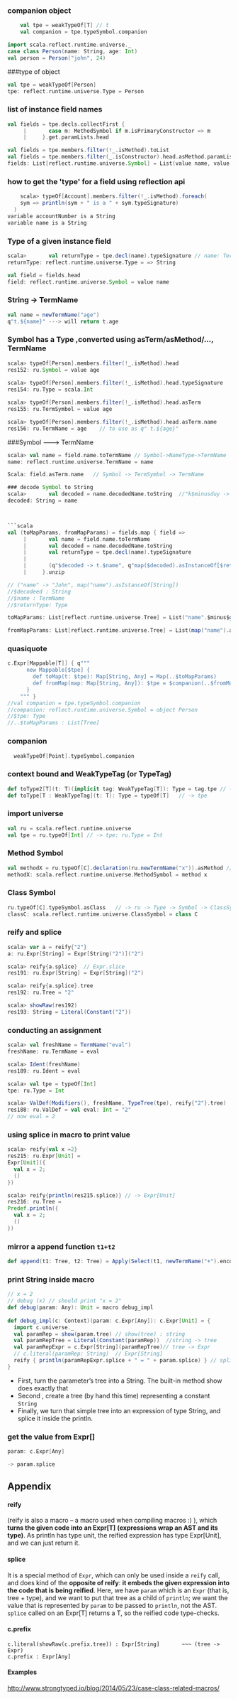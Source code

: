 ### companion object
```scala
    val tpe = weakTypeOf[T] // t
    val companion = tpe.typeSymbol.companion
```

```scala
import scala.reflect.runtime.universe._
case class Person(name: String, age: Int)
val person = Person("john", 24)
```

###type of object
```scala
val tpe = weakTypeOf[Person]
tpe: reflect.runtime.universe.Type = Person
```

### list of instance field names
```scala
val fields = tpe.decls.collectFirst {
     |       case m: MethodSymbol if m.isPrimaryConstructor => m
     |     }.get.paramLists.head

val fields = tpe.members.filter(!_.isMethod).toList
val fields = tpe.members.filter(_.isConstructor).head.asMethod.paramLists
fields: List[reflect.runtime.universe.Symbol] = List(value name, value age)
```

### how to get the 'type' for a field using reflection api
```scala
    scala> typeOf[Account].members.filter(!_.isMethod).foreach(
    sym => println(sym + " is a " + sym.typeSignature)
  )
variable accountNumber is a String
variable name is a String
```

### Type of a given instance field 

```scala
scala>       val returnType = tpe.decl(name).typeSignature // name: TermName
returnType: reflect.runtime.universe.Type = => String
```


```scala
val field = fields.head
field: reflect.runtime.universe.Symbol = value name
```

### String -> TermName
```scala
val name = newTermName("age")
q"t.${name}" ---> will return t.age
```


### Symbol has a Type ,converted using asTerm/asMethod/..., TermName
```scala
scala> typeOf[Person].members.filter(!_.isMethod).head
res152: ru.Symbol = value age
                           
scala> typeOf[Person].members.filter(!_.isMethod).head.typeSignature
res154: ru.Type = scala.Int

scala> typeOf[Person].members.filter(!_.isMethod).head.asTerm
res155: ru.TermSymbol = value age

scala> typeOf[Person].members.filter(!_.isMethod).head.asTerm.name
res156: ru.TermName = age    // to use as q" t.${age}"
```
###Symbol ---> TermName
```scala
scala> val name = field.name.toTermName // Symbol->NameType->TermName
name: reflect.runtime.universe.TermName = name

Scala: field.asTerm.name   // Symbol -> TermSymbol -> TermName

### decode Symbol to String
scala>       val decoded = name.decodedName.toString  //"k$minusduy -> "k-duy" 
decoded: String = name



```scala
val (toMapParams, fromMapParams) = fields.map { field =>
     |       val name = field.name.toTermName
     |       val decoded = name.decodedName.toString
     |       val returnType = tpe.decl(name).typeSignature
     |
     |       (q"$decoded -> t.$name", q"map($decoded).asInstanceOf[$returnType]")
     |     }.unzip

// ("name" -> "John", map("name").asIstanceOf[String])
//$decodeed : String
//$name : TermName
//$returnType: Type

toMapParams: List[reflect.runtime.universe.Tree] = List("name".$minus$greater(t.name), "age".$minus$greater(t.age))

fromMapParams: List[reflect.runtime.universe.Tree] = List(map("name").asInstanceOf[=> String], map("age").asInstanceOf[=> scala.Int])
```

### quasiquote
```scala
c.Expr[Mappable[T]] { q"""
      new Mappable[$tpe] {
        def toMap(t: $tpe): Map[String, Any] = Map(..$toMapParams)
        def fromMap(map: Map[String, Any]): $tpe = $companion(..$fromMapParams)
      }
    """ }
//val companion = tpe.typeSymbol.companion
//companion: reflect.runtime.universe.Symbol = object Person
//$tpe: Type
//..$toMapParams : List[Tree]
```

### companion
```scala
  weakTypeOf[Point].typeSymbol.companion
```

### context bound and WeakTypeTag (or TypeTag)
```scala
def toType2[T](t: T)(implicit tag: WeakTypeTag[T]): Type = tag.tpe // -> tpe      
def toType[T : WeakTypeTag](t: T): Type = typeOf[T]   // -> tpe
```


### import universe
```scala
val ru = scala.reflect.runtime.universe
val tpe = ru.typeOf[Int] // -> tpe: ru.Type = Int
```

### Method Symbol
```scala
val methodX = ru.typeOf[C].declaration(ru.newTermName("x")).asMethod // ru -> Type -> Symbol -> MethodSymbol
methodX: scala.reflect.runtime.universe.MethodSymbol = method x
```
### Class Symbol
```scala
ru.typeOf[C].typeSymbol.asClass   // -> ru -> Type -> Symbol -> ClassSymbol 
classC: scala.reflect.runtime.universe.ClassSymbol = class C
```


### reify and splice
```scala
scala> var a = reify{"2"}
a: ru.Expr[String] = Expr[String("2")]("2")

scala> reify{a.splice}  // Expr.slice 
res191: ru.Expr[String] = Expr[String]("2")

scala> reify{a.splice}.tree
res192: ru.Tree = "2"

scala> showRaw(res192)
res193: String = Literal(Constant("2"))

```

### conducting an assignment
```scala
scala> val freshName = TermName("eval")
freshName: ru.TermName = eval

scala> Ident(freshName)
res189: ru.Ident = eval

scala> val tpe = typeOf[Int]
tpe: ru.Type = Int

scala> ValDef(Modifiers(), freshName, TypeTree(tpe), reify{"2"}.tree)
res188: ru.ValDef = val eval: Int = "2"
// now eval = 2
```

### using splice in macro to print value
```scala
scala> reify{val x =2}
res215: ru.Expr[Unit] =
Expr[Unit]({
  val x = 2;
  ()
})

scala> reify{println(res215.splice)} // -> Expr[Unit]
res216: ru.Tree =
Predef.println({
  val x = 2;
  ()
})
```

### mirror a append function `t1+t2`

```scala
def append(t1: Tree, t2: Tree) = Apply(Select(t1, newTermName("+").encoded), List(t2))
```


### print String inside macro

```scala
// x = 2
// debug (x) // should print "x = 2"
def debug(param: Any): Unit = macro debug_impl
 
def debug_impl(c: Context)(param: c.Expr[Any]): c.Expr[Unit] = {
  import c.universe._
  val paramRep = show(param.tree) // show(tree) : string
  val paramRepTree = Literal(Constant(paramRep))  //string -> tree 
  val paramRepExpr = c.Expr[String](paramRepTree)// tree -> Expr
  // c.literal(paramRep: String)  // Expr[String]
  reify { println(paramRepExpr.splice + " = " + param.splice) } // splice value
}
```
- First,  turn the parameter’s tree into a String. The built-in method show does exactly that
- Second , create a tree (by hand this time) representing a constant `String`
- Finally, we turn that simple tree into an expression of type String, and splice it inside the println. 

### get the value from Expr[]
```scala
param: c.Expr[Any]

-> param.splice
```

## Appendix
#### reify 
 (reify is also a macro – a macro used when compiling macros :) ), which **turns the given code into an Expr[T]** __(expressions wrap an AST and its type)__. As println has type unit, the reified expression has type Expr[Unit], and we can just return it.

#### splice
 It is a special method of `Expr`, which can only be used inside a `reify` call, and does kind of the **opposite of reify**: __it embeds the given expression into the code that is being reified__. Here, we have `param` which is an `Expr` (that is, tree + type), and we want to put that tree as a child of `println`; we want the value that is represented by `param` to be passed to `println`, not the AST. 
 `splice` called on an Expr[T] returns a T, so the reified code type-checks.

#### c.prefix

    c.literal(showRaw(c.prefix.tree)) : Expr[String]       ~~~ (tree -> Expr)
    c.prefix : Expr[Any]


#### Examples
http://www.strongtyped.io/blog/2014/05/23/case-class-related-macros/



```scala

```


```scala

```


```scala

```


```scala

```


```scala

```


```scala

```


```scala

```


```scala

```


```scala

```


```scala

```


```scala

```


```scala

```


```scala

```


```scala

```


```scala

```


```scala

```


```scala

```


```scala

```


```scala

```

----------
